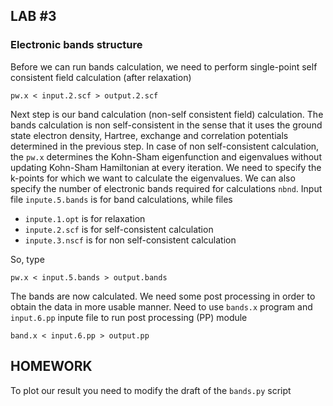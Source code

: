 ## **LAB #3**
### **Electronic bands structure**
Before we can run bands calculation, we need to perform single-point self consistent field calculation (after relaxation)
```
pw.x < input.2.scf > output.2.scf
```
Next step is our band calculation (non-self consistent field) calculation. The bands calculation is non self-consistent in the sense that it uses the ground state electron density, Hartree, exchange and correlation potentials determined in the previous step. In case of non self-consistent calculation, the `pw.x` determines the Kohn-Sham eigenfunction and eigenvalues without updating Kohn-Sham Hamiltonian at every iteration. We need to specify the k-points for which we want to calculate the eigenvalues. We can also specify the number of electronic bands required for calculations `nbnd`. Input file `inpute.5.bands`
is for band calculations, while files 
* `inpute.1.opt` is for relaxation
* `inpute.2.scf` is for self-consistent calculation
* `inpute.3.nscf` is for non self-consistent calculation

So, type
```
pw.x < input.5.bands > output.bands
```

The bands are now calculated. 
We need some post processing in order to obtain the data in more usable manner. 
Need to use `bands.x` program and `input.6.pp` inpute file to run post processing (PP) module
```
band.x < input.6.pp > output.pp
```

## HOMEWORK
To plot our result you need to modify the draft of the `bands.py` script 

